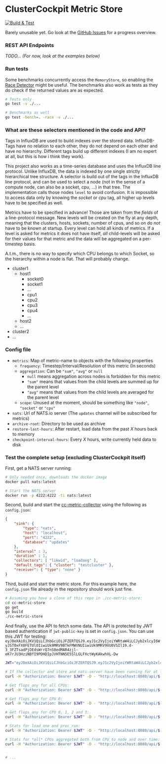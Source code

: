 # ClusterCockpit Metric Store

[![Build & Test](https://github.com/ClusterCockpit/cc-metric-store/actions/workflows/test.yml/badge.svg)](https://github.com/ClusterCockpit/cc-metric-store/actions/workflows/test.yml)

Barely unusable yet. Go look at the [GitHub Issues](https://github.com/ClusterCockpit/cc-metric-store/issues) for a progress overview.

### REST API Endpoints

_TODO... (For now, look at the examples below)_

### Run tests

Some benchmarks concurrently access the `MemoryStore`, so enabling the
[Race Detector](https://golang.org/doc/articles/race_detector) might be useful.
The benchmarks also work as tests as they do check if the returned values are as
expected.

```sh
# Tests only
go test -v ./...

# Benchmarks as well
go test -bench=. -race -v ./...
```

### What are these selectors mentioned in the code and API?

Tags in InfluxDB are used to build indexes over the stored data. InfluxDB-Tags have no
relation to each other, they do not depend on each other and have no hierarchy.
Different tags build up different indexes (I am no expert at all, but this is how i think they work).

This project also works as a time-series database and uses the InfluxDB line protocol.
Unlike InfluxDB, the data is indexed by one single strictly hierarchical tree structure.
A selector is build out of the tags in the InfluxDB line protocol, and can be used to select
a node (not in the sense of a compute node, can also be a socket, cpu, ...) in that tree.
The implementation calls those nodes `level` to avoid confusion. It is impossible to access data
only by knowing the *socket* or *cpu* tag, all higher up levels have to be specified as well.

Metrics have to be specified in advance! Those are taken from the *fields* of a line-protocol message.
New levels will be created on the fly at any depth, meaning that the clusters, hosts, sockets, number of cpus,
and so on do *not* have to be known at startup. Every level can hold all kinds of metrics. If a level is asked for
metrics it does not have itself, *all* child-levels will be asked for their values for that metric and
the data will be aggregated on a per-timestep basis.

A.t.m., there is no way to specify which CPU belongs to which Socket, so the hierarchy within a node is flat. That
will probably change.

- cluster1
  - host1
    - socket0
    - socket1
    - ...
    - cpu1
    - cpu2
    - cpu3
    - cpu4
    - ...
  - host2
  - ...
- cluster2
- ...

### Config file

- `metrics`: Map of metric-name to objects with the following properties
    - `frequency`: Timestep/Interval/Resolution of this metric (In seconds)
    - `aggregation`: Can be `"sum"`, `"avg"` or `null`
        - `null` means aggregation across nodes is forbidden for this metric
        - `"sum"` means that values from the child levels are summed up for the parent level
        - `"avg"` means that values from the child levels are averaged for the parent level
    - `scope`: Unused at the moment, should be something like `"node"`, `"socket"` or `"cpu"`
- `nats`: Url of NATS.io server (The `updates` channel will be subscribed for metrics)
- `archive-root`: Directory to be used as archive
- `restore-last-hours`: After restart, load data from the past *X* hours back to memory
- `checkpoint-interval-hours`: Every *X* hours, write currently held data to disk

### Test the complete setup (excluding ClusterCockpit itself)

First, get a NATS server running:

```sh
# Only needed once, downloads the docker image
docker pull nats:latest

# Start the NATS server
docker run -p 4222:4222 -ti nats:latest
```

Second, build and start the [cc-metric-collector](https://github.com/ClusterCockpit/cc-metric-collector) using the following as `config.json`:

```json
{
    "sink": {
        "type": "nats",
        "host": "localhost",
        "port": "4222",
        "database": "updates"
    },
    "interval" : 3,
    "duration" : 1,
    "collectors": [ "likwid", "loadavg" ],
    "default_tags": { "cluster": "testcluster" },
    "receiver": { "type": "none" }
}
```

Third, build and start the metric store. For this example here, the `config.json` file
already in the repository should work just fine.

```sh
# Assuming you have a clone of this repo in ./cc-metric-store:
cd cc-metric-store
go get
go build
./cc-metric-store
```

And finally, use the API to fetch some data. The API is protected by JWT based authentication if `jwt-public-key` is set in `config.json`. You can use this JWT for testing: `eyJ0eXAiOiJKV1QiLCJhbGciOiJFZERTQSJ9.eyJ1c2VyIjoiYWRtaW4iLCJyb2xlcyI6WyJST0xFX0FETUlOIiwiUk9MRV9BTkFMWVNUIiwiUk9MRV9VU0VSIl19.d-3_3FZTsadPjDEdsWrrQ7nS0edMAR4zjl-eK7rJU3HziNBfI9PDHDIpJVHTNN5E5SlLGLFXctWyKAkwhXL-Dw`

```sh
JWT="eyJ0eXAiOiJKV1QiLCJhbGciOiJFZERTQSJ9.eyJ1c2VyIjoiYWRtaW4iLCJyb2xlcyI6WyJST0xFX0FETUlOIiwiUk9MRV9BTkFMWVNUIiwiUk9MRV9VU0VSIl19.d-3_3FZTsadPjDEdsWrrQ7nS0edMAR4zjl-eK7rJU3HziNBfI9PDHDIpJVHTNN5E5SlLGLFXctWyKAkwhXL-Dw"

# If the collector and store and nats-server have been running for at least 60 seconds on the same host, you may run:
curl -H "Authorization: Bearer $JWT" -D - "http://localhost:8080/api/$(expr $(date +%s) - 60)/$(date +%s)/timeseries" -d "{ \"selectors\": [[\"testcluster\", \"$(hostname)\"]], \"metrics\": [\"load_one\"] }"

# Get flops_any for all CPUs:
curl -H "Authorization: Bearer $JWT" -D - "http://localhost:8080/api/$(expr $(date +%s) - 60)/$(date +%s)/timeseries" -d "{ \"selectors\": [[\"testcluster\", \"$(hostname)\"]], \"metrics\": [\"flops_any\"] }"

# Get flops_any for CPU 0:
curl -H "Authorization: Bearer $JWT" -D - "http://localhost:8080/api/$(expr $(date +%s) - 60)/$(date +%s)/timeseries" -d "{ \"selectors\": [[\"testcluster\", \"$(hostname)\", \"cpu0\"]], \"metrics\": [\"flops_any\"] }"

# Get flops_any for CPU 0, 1, 2 and 3:
curl -H "Authorization: Bearer $JWT" -D - "http://localhost:8080/api/$(expr $(date +%s) - 60)/$(date +%s)/timeseries" -d "{ \"selectors\": [[\"testcluster\", \"$(hostname)\", [\"cpu0\", \"cpu1\", \"cpu2\", \"cpu3\"]]], \"metrics\": [\"flops_any\"] }"

# Stats for load_one and proc_run:
curl -H "Authorization: Bearer $JWT" -D - "http://localhost:8080/api/$(expr $(date +%s) - 60)/$(date +%s)/stats" -d "{ \"selectors\": [[\"testcluster\", \"$(hostname)\"]], \"metrics\": [\"load_one\", \"proc_run\"] }"

# Stats for *all* CPUs aggregated both from CPU to node and over time:
curl -H "Authorization: Bearer $JWT" -D - "http://localhost:8080/api/$(expr $(date +%s) - 60)/$(date +%s)/stats" -d "{ \"selectors\": [[\"testcluster\", \"$(hostname)\"]], \"metrics\": [\"flops_sp\", \"flops_dp\"] }"


# ...
```

